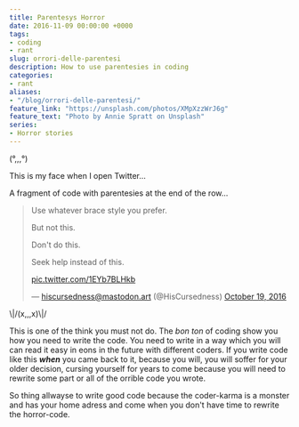 ```yaml
---
title: Parentesys Horror
date: 2016-11-09 00:00:00 +0000
tags:
- coding
- rant
slug: orrori-delle-parentesi
description: How to use parentesies in coding
categories:
- rant
aliases:
- "/blog/orrori-delle-parentesi/"
feature_link: "https://unsplash.com/photos/XMpXzzWrJ6g"
feature_text: "Photo by Annie Spratt on Unsplash"
series:
- Horror stories
---
```

(°,,,°)

This is my face when I open Twitter...

A fragment of code with parentesies at the end of the row...


>Use whatever brace style you prefer.
>
>But not this.
>
>Don't do this.
>
>Seek help instead of this.
>
><a href="https://t.co/1EYb7BLHkb">pic.twitter.com/1EYb7BLHkb</a></p>— hiscursedness@mastodon.art (@HisCursedness) <a href="https://twitter.com/HisCursedness/status/788690145822306304?ref_src=twsrc%5Etfw">October 19, 2016</a></blockquote>


\\|/(x,,,x)\\|/

This is one of the think you must not do.
The *bon ton* of coding show you how you need to write the code.
You need to write in a way which you will can read it easy in eons in the future with different coders.
If you write code like this ***when*** you came back to it, because you will, you will soffer for your older decision, cursing yourself for years to come because you will need to rewrite some part or all of the orrible code you wrote.

So thing allwayse to write good code because the coder-karma is a monster and has your home adress and come when you don't have time to rewrite the horror-code.

